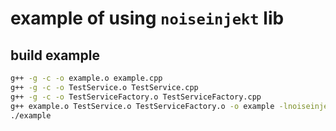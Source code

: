 # example of using `noiseinjekt` lib

## build example
```bash
g++ -g -c -o example.o example.cpp
g++ -g -c -o TestService.o TestService.cpp
g++ -g -c -o TestServiceFactory.o TestServiceFactory.cpp
g++ example.o TestService.o TestServiceFactory.o -o example -lnoiseinjekt
./example
```
